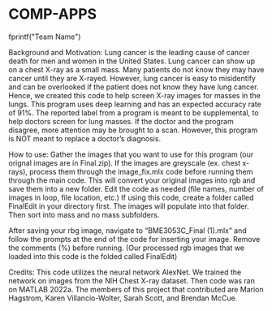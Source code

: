 # COMP-APPS
fprintf("Team Name")

Background and Motivation: Lung cancer is the leading cause of cancer death for men and women in the United States. Lung cancer can show up on a chest X-ray as a small mass. Many patients do not know they may have cancer until they are X-rayed. However, lung cancer is easy to misidentify and can be overlooked if the patient does not know they have lung cancer. Hence, we created this code to help screen X-ray images for masses in the lungs. This program uses deep learning and has an expected accuracy rate of 91%. The reported label from a program is meant to be supplemental, to help doctors screen for lung masses. If the doctor and the program disagree, more attention may be brought to a scan. However, this program is NOT meant to replace a doctor’s diagnosis. 

How to use: 
Gather the images that you want to use for this program (our orignal images are in Final.zip). If the images are greyscale (ex. chest x-rays), process them through the image_fix.mlx code before running them through the main code. This will convert your original images into rgb and save them into a new folder. Edit the code as needed (file names, number of images in loop, file location, etc.) If using this code, create a folder called FinalEdit in your directory first. The images will populate into that folder. Then sort into mass and no mass subfolders.

After saving your rbg image, navigate to “BME3053C_Final (1).mlx” and follow the prompts at the end of the code for inserting your image. Remove the comments (%) before running. (Our processed rgb images that we loaded into this code is the folded called FinalEdit)

Credits: This code utilizes the neural network AlexNet. We trained the network on images from the NIH Chest X-ray dataset. Then code was ran on MATLAB 2022a. The members of this project that contributed are Marion Hagstrom, Karen Villancio-Wolter, Sarah Scott, and Brendan McCue.
